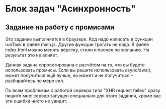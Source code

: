 # Блок задач "Асинхронность"

## Задание на работу с промисами

Это задание выполняется в браузере. Код надо написать в функции runTask в файле main.js. Другие функции трогать не надо.
В файле index.html можно менять вёрстку, стили и прочее по желанию. На результат это не влияет.

Данная задача спроектирована с расчётом на то, что вы будете использовать промисы. Если вы решите использовать
async/await, может получиться ещё лучше, но может и не получиться – разбирайтесь по мере сил.

По всем проблемам с работой сервера типа "XHR request failed" сразу пишите мне: сервер запущен специально для этого
задания, кроме вас эти ошибки никто не увидит.
